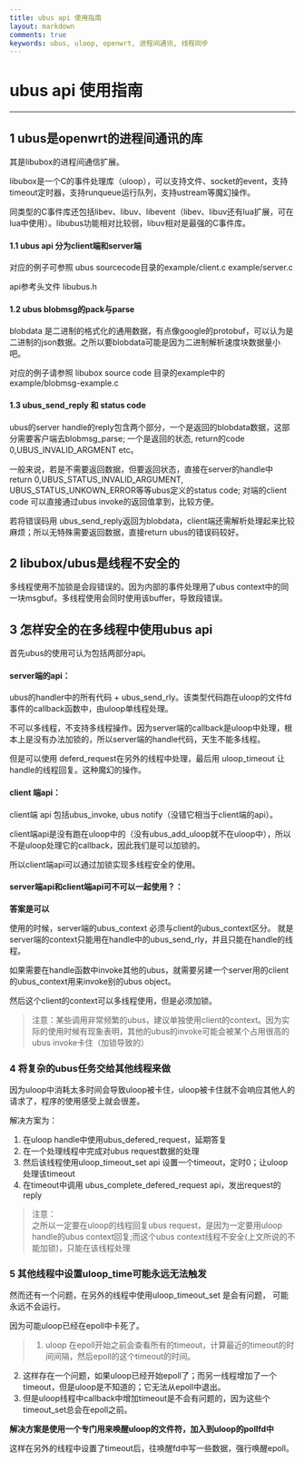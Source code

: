 ```yaml
---
title: ubus api 使用指南
layout: markdown
comments: true
keywords: ubus, uloop, openwrt, 进程间通讯, 线程同步
---
```



# ubus api 使用指南

----------------------


## 1 ubus是openwrt的进程间通讯的库


其是libubox的进程间通信扩展。

libubox是一个C的事件处理库（uloop），可以支持文件、socket的event，支持timeout定时器，支持runqueue运行队列，支持ustream等魔幻操作。

同类型的C事件库还包括libev、libuv、libevent（libev、libuv还有lua扩展，可在lua中使用）。libubus功能相对比较弱，libuv相对是最强的C事件库。



#### 1.1 ubus api 分为client端和server端

对应的例子可参照 ubus sourcecode目录的example/client.c example/server.c

api参考头文件 libubus.h

#### 1.2 ubus blobmsg的pack与parse

blobdata 是二进制的格式化的通用数据，有点像google的protobuf，可以认为是二进制的json数据。之所以要blobdata可能是因为二进制解析速度块数据量小吧。

对应的例子请参照 libubox source code 目录的example中的 example/blobmsg-example.c

#### 1.3 ubus_send_reply 和 status code

ubus的server handle的reply包含两个部分，一个是返回的blobdata数据，这部分需要客户端去blobmsg_parse; 一个是返回的状态, return的code 0,UBUS_INVALID_ARGMENT etc。

一般来说，若是不需要返回数据，但要返回状态，直接在server的handle中return 0,UBUS_STATUS_INVALID_ARGUMENT, UBUS_STATUS_UNKOWN_ERROR等等ubus定义的status code; 对端的client code 可以直接通过ubus invoke的返回值拿到，比较方便。

若将错误码用 ubus_send_reply返回为blobdata，client端还需解析处理起来比较麻烦；所以无特殊需要返回数据，直接return ubus的错误码较好。

## 2 libubox/ubus是线程不安全的

多线程使用不加锁是会段错误的。因为内部的事件处理用了ubus context中的同一块msgbuf。多线程使用会同时使用该buffer，导致段错误。



## 3 怎样安全的在多线程中使用ubus api

首先ubus的使用可认为包括两部分api。

#### server端的api：


ubus的handler中的所有代码 + ubus_send_rly。该类型代码跑在uloop的文件fd事件的callback函数中，由uloop单线程处理。

不可以多线程，不支持多线程操作。因为server端的callback是uloop中处理，根本上是没有办法加锁的，所以server端的handle代码，天生不能多线程。



但是可以使用 deferd_request在另外的线程中处理，最后用 uloop_timeout 让handle的线程回复。这种魔幻的操作。



#### client 端api：


client端 api 包括ubus_invoke, ubus notify（没错它相当于client端的api）。

client端api是没有跑在uloop中的（没有ubus_add_uloop就不在uloop中），所以不是uloop处理它的callback，因此我们是可以加锁的。

所以client端api可以通过加锁实现多线程安全的使用。



#### server端api和client端api可不可以一起使用？：


**答案是可以**

使用的时候，server端的ubus_context 必须与client的ubus_context区分。 就是server端的context只能用在handle中的ubus_send_rly，并且只能在handle的线程。


如果需要在handle函数中invoke其他的ubus，就需要另建一个server用的client的ubus_context用来invoke别的ubus object。

然后这个client的context可以多线程使用，但是必须加锁。



> 注意：某些调用非常频繁的ubus，建议单独使用client的context。因为实际的使用时候有现象表明，其他的ubus的invoke可能会被某个占用很高的ubus invoke卡住（加锁导致的）



### 4 将复杂的ubus任务交给其他线程来做


因为uloop中消耗太多时间会导致uloop被卡住，uloop被卡住就不会响应其他人的请求了，程序的使用感受上就会很差。

解决方案为：

1. 在uloop handle中使用ubus_defered_request，延期答复
2. 在一个处理线程中完成对ubus request数据的处理
3. 然后该线程使用uloop_timeout_set api 设置一个timeout，定时0；让uloop处理该timeout
4. 在timeout中调用 ubus_complete_defered_request api，发出request的reply

> 注意：  
之所以一定要在uloop的线程回复ubus request，是因为一定要用uloop handle的ubus context回复;而这个ubus context线程不安全(上文所说的不能加锁)，只能在该线程处理


### 5 其他线程中设置uloop_time可能永远无法触发


然而还有一个问题，在另外的线程中使用uloop_timeout_set 是会有问题， 可能永远不会运行。

因为可能uloop已经在epoll中卡死了。

>  1. uloop 在epoll开始之前会查看所有的timeout，计算最近的timeout的时间间隔，然后epoll的这个timeout的时间。  
2. 这样存在一个问题，如果uloop已经开始epoll了；而另一线程增加了一个timeout，但是uloop是不知道的；它无法从epoll中退出。  
3. 但是uloop线程中callback中增加timeout是不会有问题的，因为这些个timeout_set总会在epoll之前。

**解决方案是使用一个专门用来唤醒uloop的文件符，加入到uloop的pollfd中**

这样在另外的线程中设置了timeout后，往唤醒fd中写一些数据，强行唤醒epoll。
